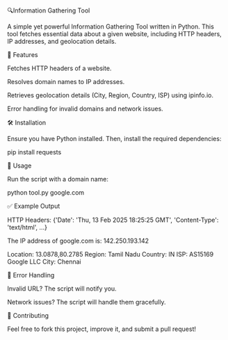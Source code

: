 
🔍Information Gathering Tool

A simple yet powerful Information Gathering Tool written in Python. This tool fetches essential data about a given website, including HTTP headers, IP addresses, and geolocation details.

🚀 Features

Fetches HTTP headers of a website.

Resolves domain names to IP addresses.

Retrieves geolocation details (City, Region, Country, ISP) using ipinfo.io.

Error handling for invalid domains and network issues.

🛠️ Installation

Ensure you have Python installed. Then, install the required dependencies:

pip install requests

📌 Usage

Run the script with a domain name:

python tool.py google.com

✅ Example Output

HTTP Headers:
{'Date': 'Thu, 13 Feb 2025 18:25:25 GMT', 'Content-Type': 'text/html', ...}

The IP address of google.com is: 142.250.193.142

Location: 13.0878,80.2785
Region: Tamil Nadu
Country: IN
ISP: AS15169 Google LLC
City: Chennai

🔧 Error Handling

Invalid URL? The script will notify you.

Network issues? The script will handle them gracefully.

🤝 Contributing

Feel free to fork this project, improve it, and submit a pull request!
